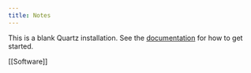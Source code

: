 ```yaml
---
title: Notes
---
```


This is a blank Quartz installation.
See the [documentation](https://quartz.jzhao.xyz) for how to get started.

[[Software]]